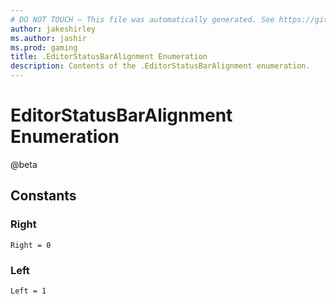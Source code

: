 ```yaml
---
# DO NOT TOUCH — This file was automatically generated. See https://github.com/mojang/minecraftapidocsgenerator to modify descriptions, examples, etc.
author: jakeshirley
ms.author: jashir
ms.prod: gaming
title: .EditorStatusBarAlignment Enumeration
description: Contents of the .EditorStatusBarAlignment enumeration.
---
```

# EditorStatusBarAlignment Enumeration

@beta

## Constants
### **Right**
`Right = 0`
### **Left**
`Left = 1`
